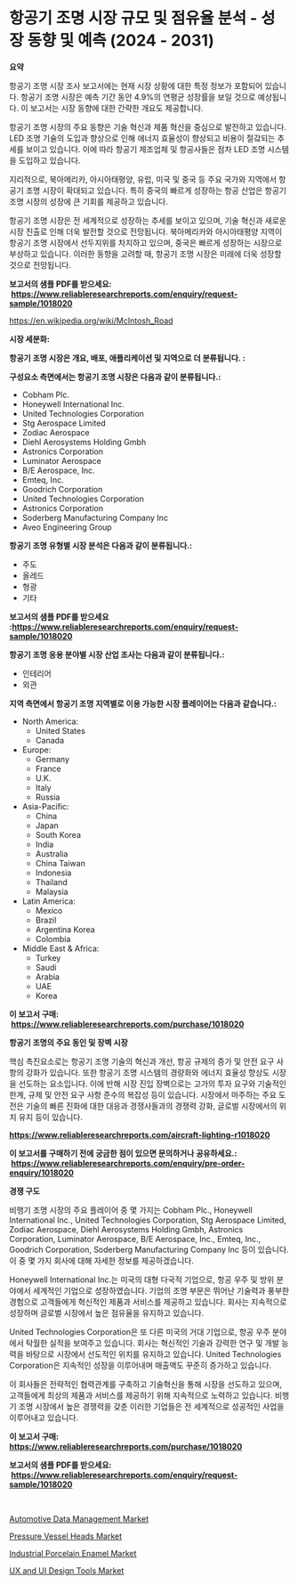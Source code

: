 <p><h1>항공기 조명 시장 규모 및 점유율 분석 - 성장 동향 및 예측 (2024 - 2031)</h1></p><p><strong>요약</strong></p>
<p><p>항공기 조명 시장 조사 보고서에는 현재 시장 상황에 대한 특정 정보가 포함되어 있습니다. 항공기 조명 시장은 예측 기간 동안 4.9%의 연평균 성장률을 보일 것으로 예상됩니다. 이 보고서는 시장 동향에 대한 간략한 개요도 제공합니다.</p><p>항공기 조명 시장의 주요 동향은 기술 혁신과 제품 혁신을 중심으로 발전하고 있습니다. LED 조명 기술의 도입과 향상으로 인해 에너지 효율성이 향상되고 비용이 절갘되는 추세를 보이고 있습니다. 이에 따라 항공기 제조업체 및 항공사들은 점차 LED 조명 시스템을 도입하고 있습니다.</p><p>지리적으로, 북아메리카, 아시아태평양, 유럽, 미국 및 중국 등 주요 국가와 지역에서 항공기 조명 시장이 확대되고 있습니다. 특히 중국의 빠르게 성장하는 항공 산업은 항공기 조명 시장의 성장에 큰 기회를 제공하고 있습니다.</p><p>항공기 조명 시장은 전 세계적으로 성장하는 추세를 보이고 있으며, 기술 혁신과 새로운 시장 진출로 인해 더욱 발전할 것으로 전망됩니다. 북아메리카와 아시아태평양 지역이 항공기 조명 시장에서 선두지위를 차지하고 있으며, 중국은 빠르게 성장하는 시장으로 부상하고 있습니다. 이러한 동향을 고려할 때, 항공기 조명 시장은 미래에 더욱 성장할 것으로 전망됩니다.</p></p>
<p><strong>보고서의 샘플 PDF를 받으세요: &nbsp;<a href="https://www.reliableresearchreports.com/enquiry/request-sample/1018020">https://www.reliableresearchreports.com/enquiry/request-sample/1018020</a></strong></p>
<p><a href="https://en.wikipedia.org/wiki/McIntosh_Road">https://en.wikipedia.org/wiki/McIntosh_Road</a></p>
<p><strong>시장 세분화:</strong></p>
<p><strong> 항공기 조명 시장은 개요, 배포, 애플리케이션 및 지역으로 더 분류됩니다. :</strong></p>
<p><strong>구성요소 측면에서는 항공기 조명 시장은 다음과 같이 분류됩니다.:</strong></p>
<p><ul><li>Cobham Plc.</li><li>Honeywell International Inc.</li><li>United Technologies Corporation</li><li>Stg Aerospace Limited</li><li>Zodiac Aerospace</li><li>Diehl Aerosystems Holding Gmbh</li><li>Astronics Corporation</li><li>Luminator Aerospace</li><li>B/E Aerospace, Inc.</li><li>Emteq, Inc.</li><li>Goodrich Corporation</li><li>United Technologies Corporation</li><li>Astronics Corporation</li><li>Soderberg Manufacturing Company Inc</li><li>Aveo Engineering Group</li></ul></p>
<p><strong> 항공기 조명 유형별 시장 분석은 다음과 같이 분류됩니다.:</strong></p>
<p><ul><li>주도</li><li>올레드</li><li>형광</li><li>기타</li></ul></p>
<p><strong>보고서의 샘플 PDF를 받으세요 :<a href="https://www.reliableresearchreports.com/enquiry/request-sample/1018020">https://www.reliableresearchreports.com/enquiry/request-sample/1018020</a></strong></p>
<p><strong> 항공기 조명 응용 분야별 시장 산업 조사는 다음과 같이 분류됩니다.:</strong></p>
<p><ul><li>인테리어</li><li>외관</li></ul></p>
<p><strong>지역 측면에서 항공기 조명 지역별로 이용 가능한 시장 플레이어는 다음과 같습니다.:</strong></p>
<p><ul>
    <li>
        North America:
        <ul>
            <li>United States</li>
            <li>Canada</li>
        </ul>
    </li>
    <li>
        Europe:
        <ul>
            <li>Germany</li>
            <li>France</li>
            <li>U.K.</li>
            <li>Italy</li>
            <li>Russia</li>
        </ul>
    </li>
    <li>
        Asia-Pacific:
        <ul>
            <li>China</li>
            <li>Japan</li>
            <li>South Korea</li>
            <li>India</li>
            <li>Australia</li>
            <li>China Taiwan</li>
            <li>Indonesia</li>
            <li>Thailand</li>
            <li>Malaysia</li>
        </ul>
    </li>
    <li>
        Latin America:
        <ul>
            <li>Mexico</li>
            <li>Brazil</li>
            <li>Argentina Korea</li>
            <li>Colombia</li>
        </ul>
    </li>
    <li>
        Middle East & Africa:
        <ul>
            <li>Turkey</li>
            <li>Saudi</li>
            <li>Arabia</li>
            <li>UAE</li>
            <li>Korea</li>
        </ul>
    </li>
    </ul></p>
<p><strong>이 보고서 구매: &nbsp;<a href="https://www.reliableresearchreports.com/purchase/1018020">https://www.reliableresearchreports.com/purchase/1018020</a></strong></p>
<p><strong>항공기 조명의 주요 동인 및 장벽 시장</strong></p>
<p><p>핵심 촉진요소로는 항공기 조명 기술의 혁신과 개선, 항공 규제의 증가 및 안전 요구 사항의 강화가 있습니다. 또한 항공기 조명 시스템의 경량화와 에너지 효율성 향상도 시장을 선도하는 요소입니다. 이에 반해 시장 진입 장벽으로는 고가의 투자 요구와 기술적인 한계, 규제 및 안전 요구 사항 준수의 복잡성 등이 있습니다. 시장에서 마주하는 주요 도전은 기술의 빠른 진화에 대한 대응과 경쟁사들과의 경쟁력 강화, 글로벌 시장에서의 위치 유지 등이 있습니다.</p></p>
<p><strong><a href="https://www.reliableresearchreports.com/aircraft-lighting-r1018020">https://www.reliableresearchreports.com/aircraft-lighting-r1018020</a></strong></p>
<p><strong>이 보고서를 구매하기 전에 궁금한 점이 있으면 문의하거나 공유하세요.: &nbsp;<a href="https://www.reliableresearchreports.com/enquiry/pre-order-enquiry/1018020">https://www.reliableresearchreports.com/enquiry/pre-order-enquiry/1018020</a></strong></p>
<p><strong>경쟁 구도</strong></p>
<p><p>비행기 조명 시장의 주요 플레이어 중 몇 가지는 Cobham Plc., Honeywell International Inc., United Technologies Corporation, Stg Aerospace Limited, Zodiac Aerospace, Diehl Aerosystems Holding Gmbh, Astronics Corporation, Luminator Aerospace, B/E Aerospace, Inc., Emteq, Inc., Goodrich Corporation, Soderberg Manufacturing Company Inc 등이 있습니다. 이 중 몇 가지 회사에 대해 자세한 정보를 제공하겠습니다.</p><p>Honeywell International Inc.는 미국의 대형 다국적 기업으로, 항공 우주 및 방위 분야에서 세계적인 기업으로 성장하였습니다. 기업의 조명 부문은 뛰어난 기술력과 풍부한 경험으로 고객들에게 혁신적인 제품과 서비스를 제공하고 있습니다. 회사는 지속적으로 성장하며 글로벌 시장에서 높은 점유율을 유지하고 있습니다.</p><p>United Technologies Corporation은 또 다른 미국의 거대 기업으로, 항공 우주 분야에서 탁월한 실적을 보여주고 있습니다. 회사는 혁신적인 기술과 강력한 연구 및 개발 능력을 바탕으로 시장에서 선도적인 위치를 유지하고 있습니다. United Technologies Corporation은 지속적인 성장을 이루어내며 매출액도 꾸준히 증가하고 있습니다.</p><p>이 회사들은 전략적인 협력관계를 구축하고 기술혁신을 통해 시장을 선도하고 있으며, 고객들에게 최상의 제품과 서비스를 제공하기 위해 지속적으로 노력하고 있습니다. 비행기 조명 시장에서 높은 경쟁력을 갖춘 이러한 기업들은 전 세계적으로 성공적인 사업을 이루어내고 있습니다.</p></p>
<p><strong>이 보고서 구매: &nbsp; <a href="https://www.reliableresearchreports.com/purchase/1018020">https://www.reliableresearchreports.com/purchase/1018020</a></strong></p>
<p><strong>보고서의 샘플 PDF를 받으세요: &nbsp;<a href="https://www.reliableresearchreports.com/enquiry/request-sample/1018020">https://www.reliableresearchreports.com/enquiry/request-sample/1018020</a></strong><strong></strong></p>
<p>&nbsp;</p>
<p><p><a href="https://issuu.com/reportprime-2/docs/automotive-data-management-market-size-2030.pptx">Automotive Data Management Market</a></p><p><a href="https://github.com/msbsaifansami/Market-Research-Report-List-1/blob/main/pressure-vessel-heads-market.md">Pressure Vessel Heads Market</a></p><p><a href="https://github.com/khlifeservices/Market-Research-Report-List-1/blob/main/industrial-porcelain-enamel-market.md">Industrial Porcelain Enamel Market</a></p><p><a href="https://issuu.com/reportprime-2/docs/ux-and-ui-design-tools-market-size-2030.pptx">UX and UI Design Tools Market</a></p></p>
